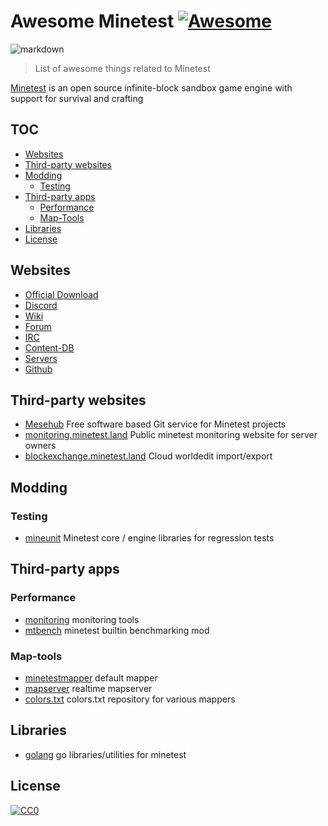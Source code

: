 # Awesome Minetest [![Awesome](https://awesome.re/badge-flat.svg)](https://github.com/awesome-minetest/awesome-minetest)

![markdown](https://github.com/mt-mods/awesome-minetest/workflows/markdownlint/badge.svg)

> List of awesome things related to Minetest

[Minetest](https://minetest.net/) is an open source infinite-block sandbox game engine with support for survival and crafting

## TOC

- [Websites](#websites)
- [Third-party websites](#third-party-websites)
- [Modding](#modding)
  - [Testing](#testing)
- [Third-party apps](#third-party-apps)
  - [Performance](#performance)
  - [Map-Tools](#map-tools)
- [Libraries](#libraries)
- [License](#license)

## Websites

- [Official Download](https://www.minetest.net)
- [Discord](https://discord.gg/minetest)
- [Wiki](https://wiki.minetest.net)
- [Forum](https://forum.minetest.net)
- [IRC](https://irc.minetest.net)
- [Content-DB](https://content.minetest.net)
- [Servers](https://servers.minetest.net)
- [Github](https://github.com/minetest)

## Third-party websites

- [Mesehub](https://git.minetest.land) Free software based Git service for Minetest projects
- [monitoring.minetest.land](https://monitoring.minetest.land) Public minetest monitoring website for server owners
- [blockexchange.minetest.land](https://blockexchange.minetest.land) Cloud worldedit import/export

## Modding

### Testing

- [mineunit](https://github.com/mt-mods/mineunit) Minetest core / engine libraries for regression tests

## Third-party apps

### Performance

- [monitoring](https://github.com/minetest-monitoring) monitoring tools
- [mtbench](https://github.com/BuckarooBanzay/mtbench) minetest builtin benchmarking mod

### Map-tools

- [minetestmapper](https://github.com/minetest/minetestmapper) default mapper
- [mapserver](https://github.com/minetest-mapserver) realtime mapserver
- [colors.txt](https://github.com/MilesBDyson/Colors.txt) colors.txt repository for various mappers

## Libraries

 - [golang](https://github.com/minetest-go) go libraries/utilities for minetest

## License

[![CC0](http://mirrors.creativecommons.org/presskit/buttons/88x31/svg/cc-zero.svg)](https://creativecommons.org/publicdomain/zero/1.0/)
